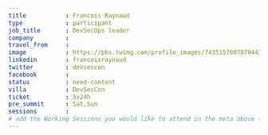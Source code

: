 ```yaml
---
title           : Francois Raynaud
type            : participant
job_title       : DevSecOps leader
company         :
travel_from     :
image           : https://pbs.twimg.com/profile_images/743515700787044352/9buHsI0a_400x400.jpg
linkedin        : francoisraynaud
twitter         : devseccon
facebook        :
status          : need-content
villa           : DevSecCon
ticket          : 5x24h
pre_summit      : Sat,Sun
sessions        :
# add the Working Sessions you would like to attend in the meta above (use the session's title) e.g. sessions (one per line): -Security Playbooks Diagrams -Hackathon Daily Sessions
---
```

